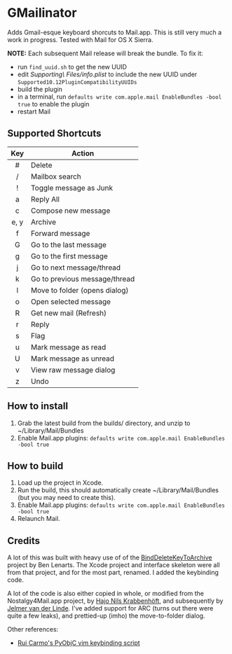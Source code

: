 # GMailinator

Adds Gmail-esque keyboard shorcuts to Mail.app.  This is still very much a work
in progress.  Tested with Mail for OS X Sierra.

__NOTE:__ Each subsequent Mail release will break the bundle. To fix it:

- run `find_uuid.sh` to get the new UUID
- edit _Supporting\ Files/info.plist_ to include the new UUID under `Supported10.12PluginCompatibilityUUIDs`
- build the plugin
- in a terminal, run `defaults write com.apple.mail EnableBundles -bool true` to enable the plugin
- restart Mail

## Supported Shortcuts

|  Key   | Action                         |
| :----: | ------------------------------ |
|   #    |  Delete                        |
|   /    |  Mailbox search                |
|   !    |  Toggle message as Junk        |
|   a    |  Reply All                     |
|   c    |  Compose new message           |
|  e, y  |  Archive                       |
|   f    |  Forward message               |
|   G    |  Go to the last message        |
|   g    |  Go to the first message       |
|   j    |  Go to next message/thread     |
|   k    |  Go to previous message/thread |
|   l    |  Move to folder (opens dialog) |
|   o    |  Open selected message         |
|   R    |  Get new mail (Refresh)        |
|   r    |  Reply                         |
|   s    |  Flag                          |
|   u    |  Mark message as read          |
|   U    |  Mark message as unread        |
|   v    |  View raw message dialog       |
|   z    |  Undo                          |

## How to install

1. Grab the latest build from the builds/ directory, and unzip to ~/Library/Mail/Bundles
2. Enable Mail.app plugins:
       `defaults write com.apple.mail EnableBundles -bool true`

## How to build

1. Load up the project in Xcode.
2. Run the build, this should automatically create ~/Library/Mail/Bundles (but you may need to create this).
3. Enable Mail.app plugins:
       `defaults write com.apple.mail EnableBundles -bool true`
4. Relaunch Mail.

## Credits

A lot of this was built with heavy use of of the
[BindDeleteKeyToArchive](https://github.com/benlenarts/BindDeleteKeyToArchive)
project by Ben Lenarts.  The Xcode project and interface skeleton were
all from that project, and for the most part, renamed.  I added the keybinding code.

A lot of the code is also either copied in whole, or modified from the
Nostalgy4Mail.app project, by [Hajo Nils
Krabbenhöft](https://github.com/fxtentacle/Nostalgy-4-Mail.app), and
subsequently by [Jelmer van der
Linde](https://github.com/jelmervdl/Nostalgy-4-Mail.app). I've added support
for ARC (turns out there were quite a few leaks), and prettied-up (imho) the
move-to-folder dialog.

Other references:

- [Rui Carmo's PyObjC vim keybinding script](http://taoofmac.com/space/blog/2011/08/13/2110)
